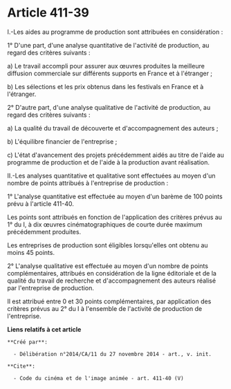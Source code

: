 # Article 411-39

I.-Les aides au programme de production sont attribuées en considération : 

1° D'une part, d'une analyse quantitative de l'activité de production, au regard des critères suivants : 

a) Le travail accompli pour assurer aux œuvres produites la meilleure diffusion commerciale sur différents supports en France
et à l'étranger ; 

b) Les sélections et les prix obtenus dans les festivals en France et à l'étranger. 

2° D'autre part, d'une analyse qualitative de l'activité de production, au regard des critères suivants : 

a) La qualité du travail de découverte et d'accompagnement des auteurs ; 

b) L'équilibre financier de l'entreprise ; 

c) L'état d'avancement des projets précédemment aidés au titre de l'aide au programme de production et de l'aide à la
production avant réalisation. 

II.-Les analyses quantitative et qualitative sont effectuées au moyen d'un nombre de points attribués à l'entreprise de
production : 

1° L'analyse quantitative est effectuée au moyen d'un barème de 100 points prévu à l'article 411-40. 

Les points sont attribués en fonction de l'application des critères prévus au 1° du I, à dix œuvres cinématographiques de
courte durée maximum précédemment produites. 

Les entreprises de production sont éligibles lorsqu'elles ont obtenu au moins 45 points. 

2° L'analyse qualitative est effectuée au moyen d'un nombre de points complémentaires, attribués en considération de la ligne
éditoriale et de la qualité du travail de recherche et d'accompagnement des auteurs réalisé par l'entreprise de production. 

Il est attribué entre 0 et 30 points complémentaires, par application des critères prévus au 2° du I à l'ensemble de
l'activité de production de l'entreprise.

**Liens relatifs à cet article**

	**Créé par**:

	  - Délibération n°2014/CA/11 du 27 novembre 2014 - art., v. init.

	**Cite**:

	  - Code du cinéma et de l'image animée - art. 411-40 (V)
